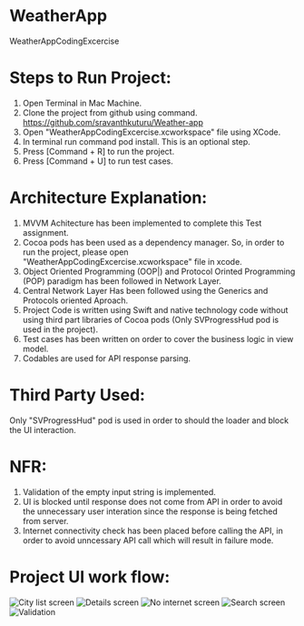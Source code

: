 # WeatherApp
WeatherAppCodingExcercise

# Steps to Run Project:
1. Open Terminal in Mac Machine.
2. Clone the project from github using command.
  https://github.com/sravanthkuturu/Weather-app
3. Open  "WeatherAppCodingExcercise.xcworkspace" file using XCode.
4. In terminal run command pod install. This is an optional step.
4. Press [Command + R] to run the project.
5. Press [Command + U] to run test cases.

# Architecture Explanation:
1. MVVM Achitecture has been implemented to complete this Test assignment.
2. Cocoa pods has been used as a dependency manager. So, in order to run the project, please open "WeatherAppCodingExcercise.xcworkspace" file in xcode.
3. Object Oriented Programming (OOP|) and  Protocol Orinted Programming  (POP) paradigm has been followed in Network Layer.
4. Central Network Layer Has been followed using the Generics and Protocols oriented Aproach.
5. Project Code is written using Swift and native technology code without using third part libraries of Cocoa pods (Only SVProgressHud pod is used in the project).
6. Test cases has been written on order to cover the business logic in view model.
7. Codables are used for API response parsing.

# Third Party Used:
Only "SVProgressHud" pod is used in order to should the loader and block the UI interaction.

# NFR:
1. Validation of the empty input string is implemented.
2. UI is blocked until response does not come from API in order to avoid the unnecessary user interation since the response is being fetched from server.
3. Internet connectivity check has been placed before calling the API, in order to avoid unncessary API call which will result in failure mode.

    
# Project UI work flow:
![City list screen](https://user-images.githubusercontent.com/20845121/111344567-b7369e80-8639-11eb-902f-39d6424f3b3e.png)
![Details screen](https://user-images.githubusercontent.com/20845121/111344589-bb62bc00-8639-11eb-9d9b-35311eda9772.png)
![No internet screen](https://user-images.githubusercontent.com/20845121/111344593-bdc51600-8639-11eb-8f28-ddafaa98538c.png)
![Search screen](https://user-images.githubusercontent.com/20845121/111344618-c0c00680-8639-11eb-950f-6fc24ebf2c03.png)
![Validation](https://user-images.githubusercontent.com/20845121/111344630-c4538d80-8639-11eb-9655-41d8ac775ef1.png)

